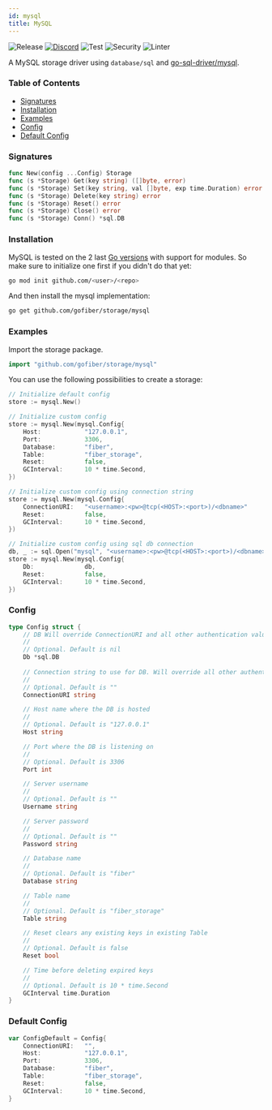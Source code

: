 ```yaml
---
id: mysql
title: MySQL
---
```


![Release](https://img.shields.io/github/v/tag/gofiber/storage?filter=mysql*)
[![Discord](https://img.shields.io/discord/704680098577514527?style=flat&label=%F0%9F%92%AC%20discord&color=00ACD7)](https://gofiber.io/discord)
![Test](https://img.shields.io/github/actions/workflow/status/gofiber/storage/test-mysql.yml?label=Tests)
![Security](https://img.shields.io/github/actions/workflow/status/gofiber/storage/gosec.yml?label=Security)
![Linter](https://img.shields.io/github/actions/workflow/status/gofiber/storage/linter.yml?label=Linter)

A MySQL storage driver using `database/sql` and [go-sql-driver/mysql](https://github.com/go-sql-driver/mysql).

### Table of Contents
- [Signatures](#signatures)
- [Installation](#installation)
- [Examples](#examples)
- [Config](#config)
- [Default Config](#default-config)

### Signatures
```go
func New(config ...Config) Storage
func (s *Storage) Get(key string) ([]byte, error)
func (s *Storage) Set(key string, val []byte, exp time.Duration) error
func (s *Storage) Delete(key string) error
func (s *Storage) Reset() error
func (s *Storage) Close() error
func (s *Storage) Conn() *sql.DB
```
### Installation
MySQL is tested on the 2 last [Go versions](https://golang.org/dl/) with support for modules. So make sure to initialize one first if you didn't do that yet:
```bash
go mod init github.com/<user>/<repo>
```
And then install the mysql implementation:
```bash
go get github.com/gofiber/storage/mysql
```

### Examples
Import the storage package.
```go
import "github.com/gofiber/storage/mysql"
```

You can use the following possibilities to create a storage:
```go
// Initialize default config
store := mysql.New()

// Initialize custom config
store := mysql.New(mysql.Config{
	Host:            "127.0.0.1",
	Port:            3306,
	Database:        "fiber",
	Table:           "fiber_storage",
	Reset:           false,
	GCInterval:      10 * time.Second,
})

// Initialize custom config using connection string
store := mysql.New(mysql.Config{
	ConnectionURI:   "<username>:<pw>@tcp(<HOST>:<port>)/<dbname>"
	Reset:           false,
	GCInterval:      10 * time.Second,
})

// Initialize custom config using sql db connection
db, _ := sql.Open("mysql", "<username>:<pw>@tcp(<HOST>:<port>)/<dbname>")
store := mysql.New(mysql.Config{
	Db:              db,
	Reset:           false,
	GCInterval:      10 * time.Second,
})
```

### Config
```go
type Config struct {
	// DB Will override ConnectionURI and all other authentication values if used
	//
	// Optional. Default is nil
	Db *sql.DB
	
	// Connection string to use for DB. Will override all other authentication values if used
	//
	// Optional. Default is ""
	ConnectionURI string

	// Host name where the DB is hosted
	//
	// Optional. Default is "127.0.0.1"
	Host string

	// Port where the DB is listening on
	//
	// Optional. Default is 3306
	Port int

	// Server username
	//
	// Optional. Default is ""
	Username string

	// Server password
	//
	// Optional. Default is ""
	Password string

	// Database name
	//
	// Optional. Default is "fiber"
	Database string

	// Table name
	//
	// Optional. Default is "fiber_storage"
	Table string

	// Reset clears any existing keys in existing Table
	//
	// Optional. Default is false
	Reset bool

	// Time before deleting expired keys
	//
	// Optional. Default is 10 * time.Second
	GCInterval time.Duration
}
```

### Default Config
```go
var ConfigDefault = Config{
	ConnectionURI:   "",
	Host:            "127.0.0.1",
	Port:            3306,
	Database:        "fiber",
	Table:           "fiber_storage",
	Reset:           false,
	GCInterval:      10 * time.Second,
}
```
